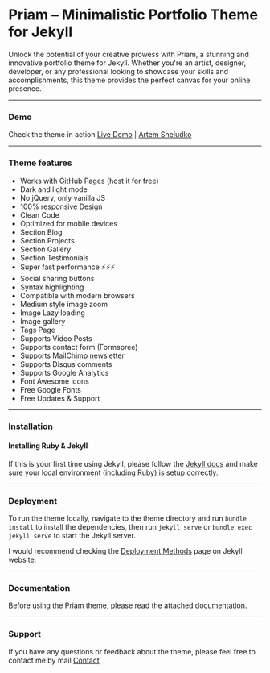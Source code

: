 # Priam – Minimalistic Portfolio Theme for Jekyll

Unlock the potential of your creative prowess with Priam, a stunning and innovative portfolio theme for Jekyll. Whether you're an artist, designer, developer, or any professional looking to showcase your skills and accomplishments, this theme provides the perfect canvas for your online presence.

* * *

### Demo

Check the theme in action [Live Demo](https://priam-jekyll.netlify.app/) |
[Artem Sheludko](https://jekyllthemes.io/developers/artem-sheludko)

* * *

### Theme features

- Works with GitHub Pages (host it for free)
- Dark and light mode
- No jQuery, only vanilla JS
- 100% responsive Design
- Clean Code
- Optimized for mobile devices
- Section Blog
- Section Projects
- Section Gallery
- Section Testimonials
- Super fast performance ⚡⚡⚡
- Social sharing buttons
- Syntax highlighting
- Compatible with modern browsers
- Medium style image zoom
- Image Lazy loading
- Image gallery
- Tags Page
- Supports Video Posts
- Supports contact form (Formspree)
- Supports MailChimp newsletter
- Supports Disqus comments
- Supports Google Analytics
- Font Awesome icons
- Free Google Fonts
- Free Updates & Support

* * *

### Installation

#### Installing Ruby & Jekyll

If this is your first time using Jekyll, please follow the [Jekyll docs](https://jekyllrb.com/docs/installation/) and make sure your local environment (including Ruby) is setup correctly.

* * *

### Deployment

To run the theme locally, navigate to the theme directory and run `bundle install` to install the dependencies, then run `jekyll serve` or `bundle exec jekyll serve` to start the Jekyll server.

I would recommend checking the [Deployment Methods](https://jekyllrb.com/docs/deployment-methods/) page on Jekyll website.

* * *

### Documentation

Before using the Priam theme, please read the attached documentation.

* * *

### Support

<p>If you have any questions or feedback about the theme, please feel free to contact me by mail <a href="mailto:hi.artemsheludko@gmail.com">Contact</a><p>